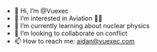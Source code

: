- 👋 Hi, I’m @Vuexec
- 👀 I’m interested in Aviation 🛫🛬
- 🌱 I’m currently learning about nuclear physics
- 💞️ I’m looking to collaborate on conflict
- 📫 How to reach me: aidan@vuexec.com

<!---
Vuexec/Vuexec is a ✨ special ✨ repository because its `README.md` (this file) appears on your GitHub profile.
You can click the Preview link to take a look at your changes.
--->

